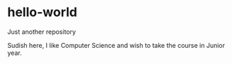 # hello-world
Just another repository


Sudish here, I like Computer Science and wish to take the course in Junior year.
